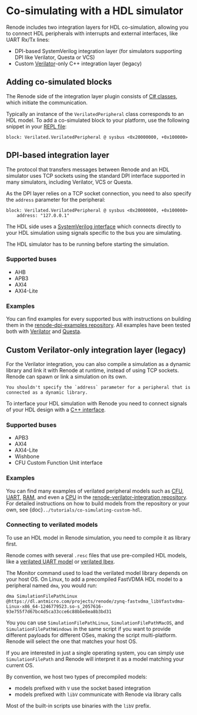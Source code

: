 # Co-simulating with a HDL simulator

Renode includes two integration layers for HDL co-simulation, allowing you to connect HDL peripherals with interrupts and external interfaces, like UART Rx/Tx lines:

* DPI-based SystemVerilog integration layer (for simulators supporting DPI like Verilator, Questa or VCS)
* Custom [Verilator](https://www.veripool.org/verilator/)-only C++ integration layer (legacy)

## Adding co-simulated blocks

The Renode side of the integration layer plugin consists of [C# classes](https://github.com/renode/renode/tree/master/src/Plugins/VerilatorPlugin), which initiate the communication.

Typically an instance of the `VerilatedPeripheral` class corresponds to an HDL model.
To add a co-simulated block to your platform, use the following snippet in your [REPL file](https://renode.readthedocs.io/en/latest/basic/describing_platforms.html#describing-platforms):

```none
block: Verilated.VerilatedPeripheral @ sysbus <0x20000000, +0x100000>
```

## DPI-based integration layer

The protocol that transfers messages between Renode and an HDL simulator uses TCP sockets using the standard DPI interface supported in many simulators, including Verilator, VCS or Questa.

As the DPI layer relies on a TCP socket connection, you need to also specify the `address` parameter for the peripheral:

```none
block: Verilated.VerilatedPeripheral @ sysbus <0x20000000, +0x100000>
    address: "127.0.0.1"
```

The HDL side uses a [SystemVerilog interface](https://github.com/renode/renode/tree/master/src/Plugins/VerilatorPlugin/VerilatorIntegrationLibrary/hdl) which connects directly to your HDL simulation using signals specific to the bus you are simulating.

The HDL simulator has to be running before starting the simulation.

### Supported buses

* AHB
* APB3
* AXI4
* AXI4-Lite

### Examples

You can find examples for every supported bus with instructions on building them in the [renode-dpi-examples repository](https://github.com/antmicro/renode-dpi-examples).
All examples have been tested both with [Verilator](https://www.veripool.org/verilator/) and [Questa](https://www.intel.com/content/www/us/en/software/programmable/quartus-prime/questa-edition.html).

## Custom Verilator-only integration layer (legacy)

For the Verilator integration, you can also compile a simulation as a dynamic library and link it with Renode at runtime, instead of using TCP sockets.
Renode can spawn or link a simulation on its own.
````{note}
You shouldn't specify the `address` parameter for a peripheral that is connected as a dynamic library.
````

To interface your HDL simulation with Renode you need to connect signals of your HDL design with a [C++ interface](https://github.com/renode/renode/tree/master/src/Plugins/VerilatorPlugin/VerilatorIntegrationLibrary/src).

### Supported buses

* APB3
* AXI4
* AXI4-Lite
* Wishbone
* CFU Custom Function Unit interface

### Examples

You can find many examples of verilated peripheral models such as [CFU](https://github.com/antmicro/renode-verilator-integration/tree/master/samples/cfu_basic), [UART](https://github.com/antmicro/renode-verilator-integration/tree/master/samples/uartlite), [RAM](https://github.com/antmicro/renode-verilator-integration/tree/master/samples/ram), and even a [CPU](https://github.com/antmicro/renode-verilator-integration/tree/master/samples/cpu_ibex) in the [renode-verilator-integration repository](https://github.com/antmicro/renode-verilator-integration).
For detailed instructions on how to build models from the repository or your own, see {doc}`../tutorials/co-simulating-custom-hdl`.

### Connecting to verilated models

To use an HDL model in Renode simulation, you need to compile it as library first.

Renode comes with several `.resc` files that use pre-compiled HDL models, like a [verilated UART model](https://github.com/renode/renode/blob/master/scripts/single-node/riscv_verilated_liteuart.resc) or [verilated Ibex](https://github.com/renode/renode/blob/master/scripts/single-node/verilated_ibex.resc).

The Monitor command used to load the verilated model library depends on your host OS.
On Linux, to add a precompiled FastVDMA HDL model to a peripheral named `dma`, you would run:

```none
dma SimulationFilePathLinux @https://dl.antmicro.com/projects/renode/zynq-fastvdma_libVfastvdma-Linux-x86_64-1246779523.so-s_2057616-93e755f7d67bc4d5ca33cce6c88bbe8ea8b3bd31
```

You you can use `SimulationFilePathLinux`, `SimulationFilePathMacOS`, and `SimulationFilePathWindows` in the same script if you want to provide different payloads for different OSes, making the script multi-platform.
Renode will select the one that matches your host OS.

If you are interested in just a single operating system, you can simply use `SimulationFilePath` and Renode will interpret it as a model matching your current OS.

By convention, we host two types of precompiled models:
* models prefixed with `V` use the socket based integration
* models prefixed with `libV` communicate with Renode via library calls

Most of the built-in scripts use binaries with the `libV` prefix.

